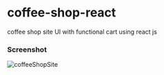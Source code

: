# coffee-shop-react
coffee shop site UI with functional cart using react js

### Screenshot 

![coffeeShopSite](https://user-images.githubusercontent.com/53914707/190640567-3cea288b-954b-4b90-a107-6bab62f6b78d.png)


